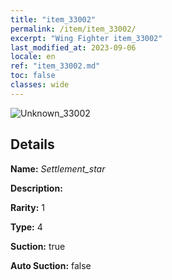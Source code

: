 ```yaml
---
title: "item_33002"
permalink: /item/item_33002/
excerpt: "Wing Fighter item_33002"
last_modified_at: 2023-09-06
locale: en
ref: "item_33002.md"
toc: false
classes: wide
---
```



 ![Unknown_33002](/images/item/Settlement_star_p.png)



## Details

 **Name:** *Settlement_star* 

 **Description:** 

 **Rarity:** 1 

 **Type:** 4 

 **Suction:** true 

 **Auto Suction:** false 


